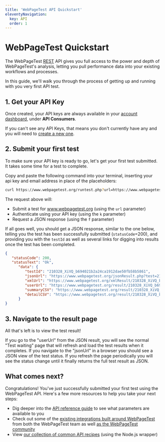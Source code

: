 ```yaml
---
title: 'WebPageTest API Quickstart'
eleventyNavigation:
  key: API
  order: 1
---
```

# WebPageTest Quickstart
The WebPageTest [REST](https://en.wikipedia.org/wiki/Representational_state_transfer) API gives you full access to the power and depth of WebPageTest's analysis, letting you pull performance data into your existing workflows and processes.

In this guide, we'll walk you through the process of getting up and running with you very first API test.

## 1. Get your API Key

Once created, your API keys are always available in your [account dashboard](https://www.webpagetest.org/account), under **API Consumers**.

If you can't see any API Keys, that means you don't currently have any and you will need to [create a new one](/api/keys/#obtaining-your-keys).

## 2. Submit your first test
To make sure your API key is ready to go, let's get your first test submitted. It takes some time for a test to complete.

Copy and paste the following command into your terminal, inserting your api key and email address in place of the placeholders:

```bash
curl https://www.webpagetest.org/runtest.php?url=https://www.webpagetest.org&k={YOUR_API_KEY}&f=json
```

The request above will:

- Submit a test for www.webpagetest.org (using the `url` parameter)
- Authenticate using your API key (using the `k` parameter)
- Request a JSON response (using the `f` parameter)

If all goes well, you should get a JSON response, similar to the one below, telling you the test has been successfully submitted (`statusCode`=200), and providing you with the `testId` as well as several links for digging into results once the test has been completed.

```json
{
   "statusCode": 200,
   "statusText": "Ok",
      "data": {
         "testId": "210328_XiVQ_b694021b2a24ca1912dae50fb58b5861",
         "jsonUrl": "https://www.webpagetest.org/jsonResult.php?test=210328_XiVQ_b694021b2a24ca1912dae50fb58b5861",
         "xmlUrl": "https://www.webpagetest.org/xmlResult/210328_XiVQ_b694021b2a24ca1912dae50fb58b5861/",
         "userUrl": "https://www.webpagetest.org/result/210328_XiVQ_b694021b2a24ca1912dae50fb58b5861/",
         "summaryCSV": "https://www.webpagetest.org/result/210328_XiVQ_b694021b2a24ca1912dae50fb58b5861/page_data.csv",
         "detailCSV": "https://www.webpagetest.org/result/210328_XiVQ_b694021b2a24ca1912dae50fb58b5861/requests.csv"
      }
}
```

## 3. Navigate to the result page
All that's left is to view the test result!

If you go to the "userUrl" from the JSON result, you will see the normal "Test waiting" page that will refresh and load the test results when it completes. If you navigate to the "jsonUrl" in a browser you should see a JSON view of the test status.  If you refresh the page periodically you will see the status change until it finally returns the full test result as JSON.

## What comes next?
Congratulations! You've just successfully submitted your first test using the WebPageTest API. Here's a few more resources to help you take your next steps:

- Dig deeper into the [API reference guide](/api/reference/) to see what parameters are available to you
- Check out some of the [existing integrations built around WebPageTest](/integrations/) from both the WebPageTest team as well [as the WebPageTest community](/integrations/#officially-supported-integrations)
- View [our collection of common API recipes](https://github.com/WebPageTest/WebPageTest-API-Recipes) (using the Node.js wrapper)